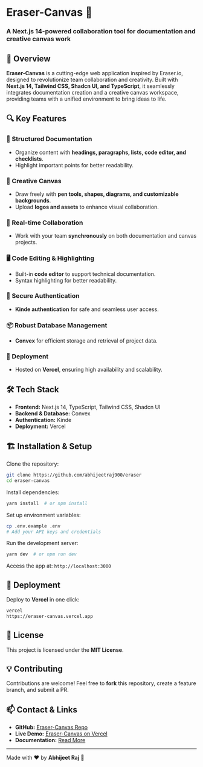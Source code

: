 # Eraser-Canvas 🎨

### A Next.js 14-powered collaboration tool for documentation and creative canvas work

## 🚀 Overview
**Eraser-Canvas** is a cutting-edge web application inspired by Eraser.io, designed to revolutionize team collaboration and creativity. Built with **Next.js 14, Tailwind CSS, Shadcn UI, and TypeScript**, it seamlessly integrates documentation creation and a creative canvas workspace, providing teams with a unified environment to bring ideas to life.

## 🔍 Key Features

### 📑 Structured Documentation
- Organize content with **headings, paragraphs, lists, code editor, and checklists**.
- Highlight important points for better readability.

### 🎨 Creative Canvas
- Draw freely with **pen tools, shapes, diagrams, and customizable backgrounds**.
- Upload **logos and assets** to enhance visual collaboration.

### 🔄 Real-time Collaboration
- Work with your team **synchronously** on both documentation and canvas projects.

### 🖥️ Code Editing & Highlighting
- Built-in **code editor** to support technical documentation.
- Syntax highlighting for better readability.

### 🔐 Secure Authentication
- **Kinde authentication** for safe and seamless user access.

### 📦 Robust Database Management
- **Convex** for efficient storage and retrieval of project data.

### 🚀 Deployment
- Hosted on **Vercel**, ensuring high availability and scalability.

## 🛠️ Tech Stack
- **Frontend:** Next.js 14, TypeScript, Tailwind CSS, Shadcn UI
- **Backend & Database:** Convex
- **Authentication:** Kinde
- **Deployment:** Vercel

## 🏗️ Installation & Setup

Clone the repository:
```sh
git clone https://github.com/abhijeetraj900/eraser
cd eraser-canvas
```

Install dependencies:
```sh
yarn install  # or npm install
```

Set up environment variables:
```sh
cp .env.example .env
# Add your API keys and credentials
```

Run the development server:
```sh
yarn dev  # or npm run dev
```

Access the app at: `http://localhost:3000`

## 🚀 Deployment
Deploy to **Vercel** in one click: 
```sh
vercel
https://eraser-canvas.vercel.app
```

## 📜 License
This project is licensed under the **MIT License**.

## 💡 Contributing
Contributions are welcome! Feel free to **fork** this repository, create a feature branch, and submit a PR.

## 📫 Contact & Links
- **GitHub:** [Eraser-Canvas Repo](https://github.com/abhijeetraj900/eraser)
- **Live Demo:** [Eraser-Canvas on Vercel](https://eraser-canvas.vercel.app)
- **Documentation:** [Read More](https://link-to-docs.com)

---

Made with ❤️ by **Abhijeet Raj** 🚀

